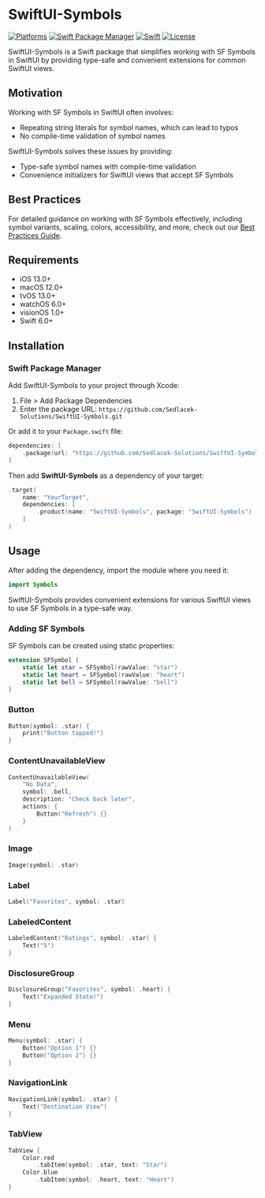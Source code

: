# SwiftUI-Symbols

[![Platforms](https://img.shields.io/badge/Platforms-iOS%2013%2B%20|%20macOS%2012%2B%20|%20tvOS%2013%2B%20|%20watchOS%206%2B%20|%20visionOS%201%2B-blue?style=flat-square)](https://developer.apple.com)
[![Swift Package Manager](https://img.shields.io/badge/Swift%20Package%20Manager-compatible-brightgreen?style=flat-square)](https://swift.org/package-manager)
[![Swift](https://img.shields.io/badge/Swift-6.0%2B-orange?style=flat-square)](https://swift.org)
[![License](https://img.shields.io/badge/License-MIT-lightgrey?style=flat-square)](LICENSE)


SwiftUI-Symbols is a Swift package that simplifies working with SF Symbols in SwiftUI by providing type-safe and convenient extensions for common SwiftUI views.

## Motivation

Working with SF Symbols in SwiftUI often involves:
- Repeating string literals for symbol names, which can lead to typos
- No compile-time validation of symbol names

SwiftUI-Symbols solves these issues by providing:
- Type-safe symbol names with compile-time validation
- Convenience initializers for SwiftUI views that accept SF Symbols

## Best Practices

For detailed guidance on working with SF Symbols effectively, including symbol variants, scaling, colors, accessibility, and more, check out our [Best Practices Guide](BEST_PRACTICES.md).

## Requirements
- iOS 13.0+
- macOS 12.0+
- tvOS 13.0+
- watchOS 6.0+
- visionOS 1.0+
- Swift 6.0+

## Installation

### Swift Package Manager

Add SwiftUI-Symbols to your project through Xcode:
1. File > Add Package Dependencies
2. Enter the package URL: `https://github.com/Sedlacek-Solutions/SwiftUI-Symbols.git`

Or add it to your `Package.swift` file:

```swift
dependencies: [
    .package(url: "https://github.com/Sedlacek-Solutions/SwiftUI-Symbols.git", branch: "main")
]
```

Then add **SwiftUI-Symbols** as a dependency of your target:

```swift
.target(
    name: "YourTarget",
    dependencies: [
        .product(name: "SwiftUI-Symbols", package: "SwiftUI-Symbols")
    ]
)
```

## Usage

After adding the dependency, import the module where you need it:

```swift
import Symbols
```

SwiftUI-Symbols provides convenient extensions for various SwiftUI views to use SF Symbols in a type-safe way.

### Adding SF Symbols

SF Symbols can be created using static properties:

```swift
extension SFSymbol {
    static let star = SFSymbol(rawValue: "star")
    static let heart = SFSymbol(rawValue: "heart")
    static let bell = SFSymbol(rawValue: "bell")
}
```

### Button
```swift
Button(symbol: .star) {
    print("Button tapped!")
}
```

### ContentUnavailableView
```swift
ContentUnavailableView(
    "No Data",
    symbol: .bell,
    description: "Check back later",
    actions: {
        Button("Refresh") {}
    }
)
```

### Image
```swift
Image(symbol: .star)
```

### Label
```swift
Label("Favorites", symbol: .star)
```

### LabeledContent
```swift
LabeledContent("Ratings", symbol: .star) {
    Text("5")
}
```

### DisclosureGroup
```swift
DisclosureGroup("Favorites", symbol: .heart) {
    Text("Expanded State!")
}
```

### Menu
```swift
Menu(symbol: .star) {
    Button("Option 1") {}
    Button("Option 2") {}
}
```

### NavigationLink
```swift
NavigationLink(symbol: .star) {
    Text("Destination View")
}
```

### TabView
```swift
TabView {
    Color.red
        .tabItem(symbol: .star, text: "Star")
    Color.blue
        .tabItem(symbol: .heart, text: "Heart")
}
```
